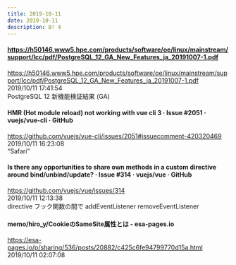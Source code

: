 ```yaml
---
title: 2019-10-11
date: 2019-10-11
description: B! 4
---
```


#### https://h50146.www5.hpe.com/products/software/oe/linux/mainstream/support/lcc/pdf/PostgreSQL_12_GA_New_Features_ja_20191007-1.pdf
https://h50146.www5.hpe.com/products/software/oe/linux/mainstream/support/lcc/pdf/PostgreSQL_12_GA_New_Features_ja_20191007-1.pdf<br>
2019/10/11 17:41:54<br>
PostgreSQL 12 新機能検証結果 (GA)


#### HMR (Hot module reload) not working with vue cli 3 · Issue #2051 · vuejs/vue-cli · GitHub
https://github.com/vuejs/vue-cli/issues/2051#issuecomment-420320469<br>
2019/10/11 16:23:08<br>
“Safari”


#### Is there any opportunities to share own methods in a custom directive around bind/unbind/update? · Issue #314 · vuejs/vue · GitHub
https://github.com/vuejs/vue/issues/314<br>
2019/10/11 12:13:38<br>
directive フック関数の間で addEventListener removeEventListener


#### memo/hiro_y/CookieのSameSite属性とは - esa-pages.io
https://esa-pages.io/p/sharing/536/posts/20882/c425c6fe94799770d15a.html<br>
2019/10/11 02:07:08<br>


